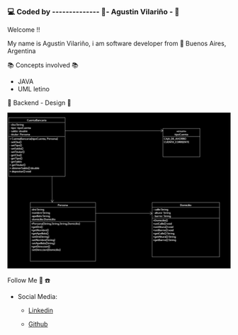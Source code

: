 ### :computer: Coded by -------------- :saxophone:- Agustin Vilariño - :saxophone:

Welcome !!

My name is Agustin Vilariño, i am software developer from  📌  Buenos Aires, Argentina 

📚  Concepts involved  📚

-   JAVA
-   UML letino


📐  Backend - Design  📐

![Screenshot](https://raw.githubusercontent.com/avilarino/java-backend-bank/master/images/cuenta-bancaria-uml.png)



Follow Me  🙌  ☎️

-   Social Media:
    -   [Linkedin](https://www.linkedin.com/in/agust%C3%ADn-vilari%C3%B1o-17914564/)
        
    -   [Github](https://github.com/avilarino)
